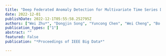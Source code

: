 ```yaml
---
title: "Deep Federated Anomaly Detection for Multivariate Time Series Data"
date: 2022-12-01
publishDate: 2022-12-1T05:55:58.252795Z
authors: ["Wei Zhu*", "Dongjin Song", "Yuncong Chen", "Wei Cheng", "Bo Zong"]
publication_types: ["1"]
abstract: ""
featured: False
publication: "*Proceedings of IEEE Big Data*"

---
```

